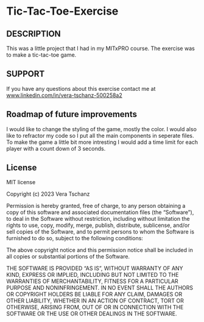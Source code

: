 # Tic-Tac-Toe-Exercise

## DESCRIPTION

This was a little project that I had in my MITxPRO course. The exercise was to make a tic-tac-toe game. 

## SUPPORT

If you have any questions about this exercise contact me at www.linkedin.com/in/vera-tschanz-500258a2

## Roadmap of future improvements 

I would like to change the styling of the game, mostly the color. I would also like to refractor my code so I put all the main components in seperate files. To make the game a little bit more intresting I would add a time limit for each player with a count down of 3 seconds.

## License

MIT license

Copyright (c) 2023 Vera Tschanz

Permission is hereby granted, free of charge, to any person obtaining a copy of this software and associated documentation files (the “Software”), to deal in the Software without restriction, including without limitation the rights to use, copy, modify, merge, publish, distribute, sublicense, and/or sell copies of the Software, and to permit persons to whom the Software is furnished to do so, subject to the following conditions:

The above copyright notice and this permission notice shall be included in all copies or substantial portions of the Software.

THE SOFTWARE IS PROVIDED “AS IS”, WITHOUT WARRANTY OF ANY KIND, EXPRESS OR IMPLIED, INCLUDING BUT NOT LIMITED TO THE WARRANTIES OF MERCHANTABILITY, FITNESS FOR A PARTICULAR PURPOSE AND NONINFRINGEMENT. IN NO EVENT SHALL THE AUTHORS OR COPYRIGHT HOLDERS BE LIABLE FOR ANY CLAIM, DAMAGES OR OTHER LIABILITY, WHETHER IN AN ACTION OF CONTRACT, TORT OR OTHERWISE, ARISING FROM, OUT OF OR IN CONNECTION WITH THE SOFTWARE OR THE USE OR OTHER DEALINGS IN THE SOFTWARE.

